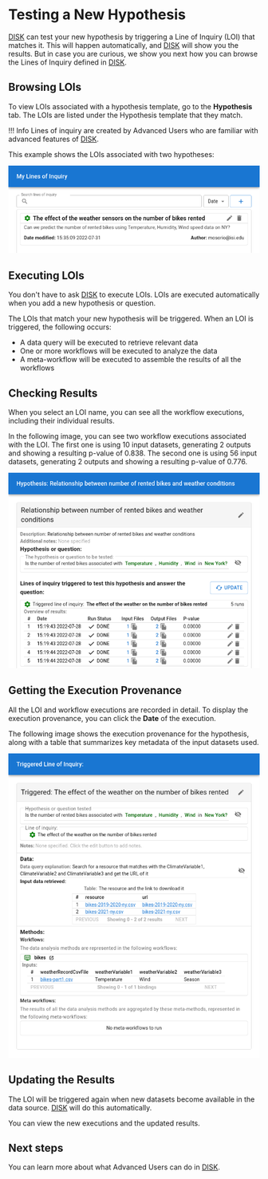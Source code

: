 # Testing a New Hypothesis

[DISK](https://disk.isi.edu) can test your new hypothesis by triggering a Line of Inquiry (LOI) that matches it.  This will happen automatically, and [DISK](https://disk.isi.edu) will show you the results.  But in case you are curious, we show you next how you can browse the Lines of Inquiry defined in [DISK](https://disk.isi.edu).

## Browsing LOIs

To view LOIs associated with a hypothesis template, go to the **Hypothesis** tab. The LOIs are listed under the Hypothesis template that they match.  

!!! Info
    Lines of inquiry are created by Advanced Users who are familiar with advanced features of [DISK](https://disk.isi.edu).

This example shows the LOIs associated with two hypotheses:

![LOI](../figures/user-guide/loi.png "LOI")

## Executing LOIs

You don't have to ask [DISK](https://disk.isi.edu) to execute LOIs.  LOIs are executed automatically when you add a new hypothesis or question.

The LOIs that match your new hypothesis will be triggered.  When an LOI is triggered, the following occurs:

 - A data query will be executed to retrieve relevant data
 - One or more workflows will be executed to analyze the data
 - A meta-workflow will be executed to assemble the results of all the workflows 

## Checking Results

When you select an LOI name, you can see all the workflow executions, including their individual results.

In the following image, you can see two workflow executions associated with the LOI. The first one is using 10 input datasets, generating 2 outputs and showing a resulting p-value of 0.838.  The second one is using 56 input datasets, generating 2 outputs and showing a resulting p-value of 0.776.

![LOI](../figures/user-guide/lois.png "LOI")

## Getting the Execution Provenance

All the LOI and workflow executions are recorded in detail. 
To display the execution provenance, you can click the **Date** of the execution.

The following image shows the execution provenance for the hypothesis, along with a table that summarizes key metadata of the input datasets used.

![Narrative](../figures/user-guide/narrative.png "Narrative")

## Updating the Results

The LOI will be triggered again when new datasets become available in the data source.  [DISK](https://disk.isi.edu) will do this automatically.  

You can view the new executions and the updated results.

## Next steps

You can learn more about what Advanced Users can do in [DISK](https://disk.isi.edu).
